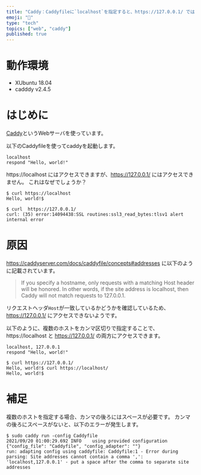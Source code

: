 ```yaml
---
title: "Caddy：Caddyfileに`localhost`を指定すると、https://127.0.0.1/ ではアクセスできない"
emoji: "👻"
type: "tech"
topics: ["web", "caddy"]
published: true
---
```


# 動作環境
* XUbuntu 18.04
* cadddy v2.4.5

# はじめに
[Caddy](https://caddyserver.com/)というWebサーバを使っています。

以下のCaddyfileを使ってcaddyを起動します。

```plain:Caddyfile
localhost
respond "Hello, world!"
```


https://localhost にはアクセスできますが、https://127.0.0.1/ にはアクセスできません。
これはなぜでしょうか？

```
$ curl https://localhost
Hello, world!$ 

$ curl  https://127.0.0.1/
curl: (35) error:14094438:SSL routines:ssl3_read_bytes:tlsv1 alert internal error
```

# 原因

https://caddyserver.com/docs/caddyfile/concepts#addresses に以下のように記載されています。

>If you specify a hostname, only requests with a matching Host header will be honored. In other words, if the site address is localhost, then Caddy will not match requests to 127.0.0.1.

リクエストヘッダ`Host`が一致しているかどうかを確認しているため、 https://127.0.0.1/ にアクセスできないようです。

以下のように、複数のホストをカンマ区切りで指定することで、https://localhost と https://127.0.0.1/ の両方にアクセスできます。

```plain:Caddyfile
localhost, 127.0.0.1
respond "Hello, world!"
```

```
$ curl https://127.0.0.1/
Hello, world!$ curl https://localhost/
Hello, world!$ 
```

# 補足
複数のホストを指定する場合、カンマの後ろにはスペースが必要です。
カンマの後ろにスペースがないと、以下のエラーが発生します。

```
$ sudo caddy run -config Caddyfile 
2021/09/20 01:00:29.692	INFO	using provided configuration	{"config_file": "Caddyfile", "config_adapter": ""}
run: adapting config using caddyfile: Caddyfile:1 - Error during parsing: Site addresses cannot contain a comma ',': 'localhost,127.0.0.1' - put a space after the comma to separate site addresses
```


